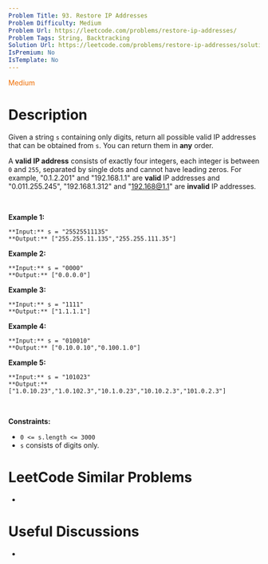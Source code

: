 ```yaml
---
Problem Title: 93. Restore IP Addresses
Problem Difficulty: Medium
Problem Url: https://leetcode.com/problems/restore-ip-addresses/
Problem Tags: String, Backtracking
Solution Url: https://leetcode.com/problems/restore-ip-addresses/solution/
IsPremium: No
IsTemplate: No
---
```


<span style="color: rgb(239, 108, 0);">Medium</span>

# Description

Given a string `s` containing only digits, return all possible valid IP addresses that can be obtained from `s`. You can return them in **any** order.


A **valid IP address** consists of exactly four integers, each integer is between `0` and `255`, separated by single dots and cannot have leading zeros. For example, "0.1.2.201" and "192.168.1.1" are **valid** IP addresses and "0.011.255.245", "192.168.1.312" and "192.168@1.1" are **invalid** IP addresses. 


 


**Example 1:**



```
**Input:** s = "25525511135"
**Output:** ["255.255.11.135","255.255.111.35"]

```
**Example 2:**



```
**Input:** s = "0000"
**Output:** ["0.0.0.0"]

```
**Example 3:**



```
**Input:** s = "1111"
**Output:** ["1.1.1.1"]

```
**Example 4:**



```
**Input:** s = "010010"
**Output:** ["0.10.0.10","0.100.1.0"]

```
**Example 5:**



```
**Input:** s = "101023"
**Output:** ["1.0.10.23","1.0.102.3","10.1.0.23","10.10.2.3","101.0.2.3"]

```

 


**Constraints:**


* `0 <= s.length <= 3000`
* `s` consists of digits only.




# LeetCode Similar Problems

- []()

# Useful Discussions

- []()
